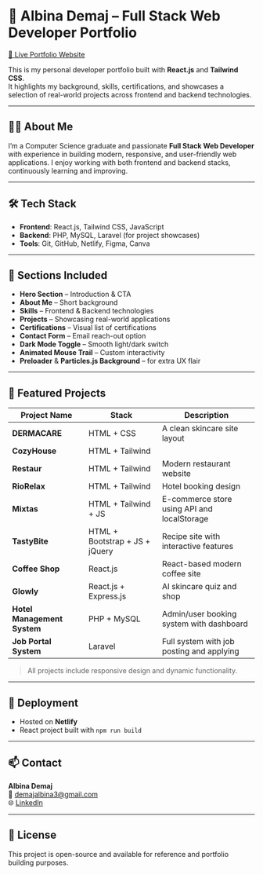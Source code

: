 # 💼 Albina Demaj – Full Stack Web Developer Portfolio

[🔗 Live Portfolio Website](https://timely-pavlova-11f36d.netlify.app/)

This is my personal developer portfolio built with **React.js** and **Tailwind CSS**.  
It highlights my background, skills, certifications, and showcases a selection of real-world projects across frontend and backend technologies.

---

## 🧑‍💻 About Me

I’m a Computer Science graduate and passionate **Full Stack Web Developer** with experience in building modern, responsive, and user-friendly web applications. I enjoy working with both frontend and backend stacks, continuously learning and improving.

---

## 🛠️ Tech Stack

- **Frontend**: React.js, Tailwind CSS, JavaScript
- **Backend**: PHP, MySQL, Laravel (for project showcases)
- **Tools**: Git, GitHub, Netlify, Figma, Canva

---

## 📂 Sections Included

- **Hero Section** – Introduction & CTA  
- **About Me** – Short background  
- **Skills** – Frontend & Backend technologies  
- **Projects** – Showcasing real-world applications  
- **Certifications** – Visual list of certifications  
- **Contact Form** – Email reach-out option  
- **Dark Mode Toggle** – Smooth light/dark switch  
- **Animated Mouse Trail** – Custom interactivity  
- **Preloader** & **Particles.js Background** – for extra UX flair

---

## 📁 Featured Projects

| Project Name | Stack | Description |
|--------------|-------|-------------|
| **DERMACARE** | HTML + CSS | A clean skincare site layout |
| **CozyHouse** | HTML + Tailwind | |
| **Restaur** | HTML + Tailwind | Modern restaurant website |
| **RioRelax** | HTML + Tailwind | Hotel booking design |
| **Mixtas** | HTML + Tailwind + JS | E-commerce store using API and localStorage |
| **TastyBite** | HTML + Bootstrap + JS + jQuery | Recipe site with interactive features |
| **Coffee Shop** | React.js | React-based modern coffee site |
| **Glowly** | React.js + Express.js | AI skincare quiz and shop |
| **Hotel Management System** | PHP + MySQL | Admin/user booking system with dashboard |
| **Job Portal System** | Laravel | Full system with job posting and applying |

> All projects include responsive design and dynamic functionality.

---


## 🚀 Deployment

- Hosted on **Netlify**
- React project built with `npm run build`

---

## 📫 Contact

**Albina Demaj**  
📧 demajalbina3@gmail.com  
🌐 [LinkedIn](https://www.linkedin.com/in/albina-demaj-881293300)

---

## 📝 License

This project is open-source and available for reference and portfolio building purposes.

